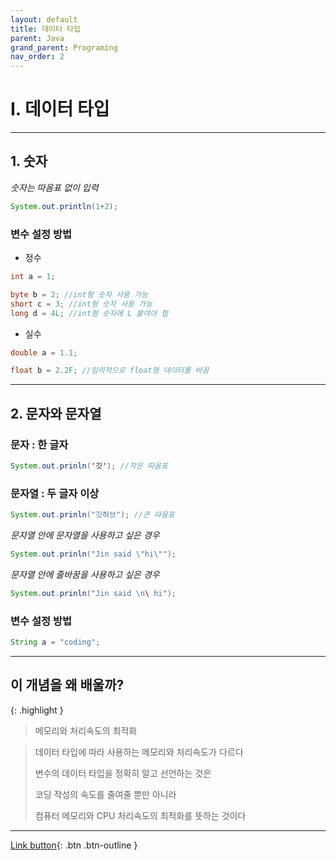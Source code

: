 ```yaml
---
layout: default
title: 데이터 타입
parent: Java
grand_parent: Programing
nav_order: 2
---
```



# I. 데이터 타입

---

## 1. 숫자
_숫자는 따옴표 없이 입력_

```java
System.out.println(1+2);
```

### **변수 설정 방법**

- 정수

```java
int a = 1;

byte b = 2; //int형 숫자 사용 가능
short c = 3; //int형 숫자 사용 가능
long d = 4L; //int형 숫자에 L 붙여야 함
```

- 실수

```java
double a = 1.1;

float b = 2.2F; //임의적으로 float형 데이터롤 바꿈
```

---

## 2. 문자와 문자열

### 문자 : 한 글자
```java
System.out.prinln('깃'); //작은 따옴표
```

### 문자열 : 두 글자 이상

```java
System.out.prinln("깃허브"); //큰 따옴표
```

_문자열 안에 문자열을 사용하고 싶은 경우_

```java
System.out.prinln("Jin said \"hi\"");
```

_문자열 안에 줄바꿈을 사용하고 싶은 경우_
```java
System.out.prinln("Jin said \n\ hi");
```
###  **변수 설정 방법**

```java
String a = "coding";
```

---

## **이 개념을 왜 배울까?**

{: .highlight }
> 메모리와 처리속도의 최적화

> 데이터 타입에 따라 사용하는 메모리와 처리속도가 다르다
>
> 변수의 데이터 타입을 정확히 알고 선언하는 것은
>
> 코딩 작성의 속도를 줄여줄 뿐만 아니라
>
> 컴퓨터 메모리와 CPU 처리속도의 최적화를 뜻하는 것이다

---

[Link button](https://opentutorials.org/course/1223/5261){: .btn .btn-outline }